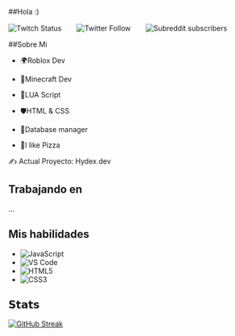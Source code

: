 ##Hola :)

![Twitch Status](https://img.shields.io/twitch/status/axelchips?label=AxelChips&style=social)ㅤㅤ
![Twitter Follow](https://img.shields.io/twitter/follow/axelchipz?label=Twitter%20Follow%20-%20%40axelchipz&style=social)ㅤㅤ
![Subreddit subscribers](https://img.shields.io/reddit/subreddit-subscribers/AxelChips?label=Reddit%20-%20Follow&style=social)

##Sobre Mi
- 🌍Roblox Dev 
- 👷Minecraft Dev 
- 🌙LUA Script 
- 🛡️HTML & CSS 
- 📱Database manager

- 🍕I like Pizza

:writing_hand: Actual Proyecto: Hydex.dev 

## Trabajando en

...


## Mis habilidades
- ![JavaScript](https://img.shields.io/badge/-JavaScript-%23F7DF1C?style=flat-square&logo=javascript&logoColor=000000&labelColor=%23F7DF1C&color=%23FFCE5A)
- ![VS Code](https://img.shields.io/badge/-VSCode-%23007ACC?style=flat-square&logo=visual-studio-code)
- ![HTML5](https://img.shields.io/badge/-HTML5-%23E44D27?style=flat-square&logo=html5&logoColor=ffffff)
- ![CSS3](https://img.shields.io/badge/-CSS3-%231572B6?style=flat-square&logo=css3)


## 𝗦𝘁𝗮𝘁𝘀

[![GitHub Streak](http://github-readme-streak-stats.herokuapp.com?user=AxelChips&theme=dark&hide_border=true&locale=es&date_format=j%20M%5B%20Y%5D&type=png)](https://git.io/streak-stats)
